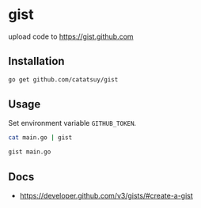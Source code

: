 # gist

upload code to https://gist.github.com

## Installation

``` sh
go get github.com/catatsuy/gist
```

## Usage

Set environment variable `GITHUB_TOKEN`.

```sh
cat main.go | gist

gist main.go
```

## Docs

  * https://developer.github.com/v3/gists/#create-a-gist
